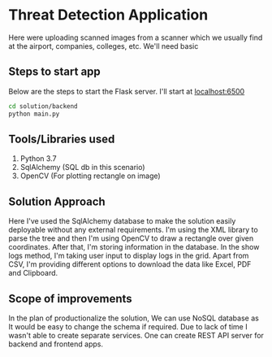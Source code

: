 # Threat Detection Application

Here were uploading scanned images from a scanner which we usually find at the airport, companies, colleges, etc. We'll need basic 

## Steps to start app

Below are the steps to start the Flask server. I'll start at [localhost:6500](http://localhost:6500/)

```bash
cd solution/backend
python main.py
```

## Tools/Libraries used

1. Python 3.7
2. SqlAlchemy (SQL db in this scenario)
3. OpenCV (For plotting rectangle on image)

## Solution Approach
   
Here I've used the SqlAlchemy database to make the solution easily deployable without any external requirements. I'm using the XML library to parse the tree and then I'm using OpenCV to draw a rectangle over given coordinates. After that, I'm storing information in the database. In the show logs method, I'm taking user input to display logs in the grid. Apart from CSV, I'm providing different options to download the data like Excel, PDF and Clipboard.

## Scope of improvements

In the plan of productionalize the solution, We can use NoSQL database as It would be easy to change the schema if required. Due to lack of time I wasn't able to create separate services. One can create REST API server for backend and frontend apps. 